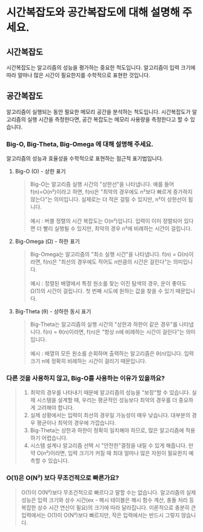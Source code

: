 # 시간복잡도와 공간복잡도에 대해 설명해 주세요.

## 시간복잡도

시간복잡도는 알고리즘의 성능을 평가하는 중요한 척도입니다. 알고리즘이 입력 크기에 따라 얼마나 많은 시간이 필요한지를 수학적으로 표현한 것입니다.

## 공간복잡도

알고리즘이 실행되는 동안 필요한 메모리 공간을 분석하는 척도입니다. 시간복잡도가 알고리즘의 실행 시간을 측정한다면, 공간 복잡도는 메모리 사용량을 측정한다고 할 수 있습니다.

### Big-O, Big-Theta, Big-Omega 에 대해 설명해 주세요.

알고리즘의 성능과 효율성을 수학적으로 표현하는 점근적 표기법입니다.

1. Big-O (O) - 상한 표기
   > Big-O는 알고리즘 실행 시간의 "상한선"을 나타냅니다. 예를 들어 f(n)=O(n²)이라고 하면, f(n)은 "최악의 경우에도 n²보다 빠르게 증가하지 않는다"는 의미입니다. 실제로는 더 적은 걸릴 수 있지만, n²이 상한선이 됩니다.<br><br>
   > 예시 : 버블 정렬의 시간 복잡도는 O(n²)입니다. 입력이 이미 정렬되어 있다면 더 빨리 실행될 수 있지만, 최악의 경우 n²에 비례하는 시간이 걸립니다.
2. Big-Omega (Ω) - 하한 표기
   > Big-Omega는 알고리즘의 "최소 실행 시간"을 나타냅니다. f(n) = Ω(n)이라면, f(n)은 "최선의 경우에도 적어도 n만큼의 시간은 걸린다"는 의미입니다.
   > <br><br>
   > 예시 : 정렬된 배열에서 특정 원소를 찾는 이진 탐색의 경우, 운이 좋아도 Ω(1)의 시간이 걸립니다. 첫 번째 시도에 원하는 값을 찾을 수 있기 때문입니다.
3. Big-Theta (θ) - 상하한 동시 표기
   > Big-Theta는 알고리즘의 실행 시간의 "상한과 하한이 같은 경우"를 나타냅니다. f(n) = θ(n)이라면, f(n)은 "항상 n에 비례하는 시간이 걸린다"는 의미입니다.
   > <br><br>
   > 예시 : 배열의 모든 원소를 순회하며 출력하는 알고리즘은 θ(n)입니다. 입력 크기 n에 정확히 비례하는 시간이 걸리기 때문입니다.

### 다른 것을 사용하지 않고, Big-O를 사용하는 이유가 있을까요?

> 1. 최악의 경우를 나타내기 때문에 알고리즘의 성능을 "보장"할 수 있습니다. 실제 시스템을 설계할 때, 우리는 평균적인 성능보다 최악의 경우를 더 중요하게 고려해야 합니다.
> 2. 실제 상황에서는 입력이 최선의 경우일 가능성이 매우 낮습니다. 대부분의 경우 평균이나 최악의 경우에 가깝습니다.
> 3. Big-Theta는 상한과 하한이 정확히 일치해야 하므로, 많은 알고리즘에 적용하기 어렵습니다.
> 4. 시스템 설계나 알고리즘 선택 시 "안전한"결정을 내릴 수 있게 해줍니다. 만약 O(n²)이라면, 입력 크기가 커질 때 최대 얼마나 많은 자원이 필요한지 예측할 수 있습니다.

### O(1)은 O(N²) 보다 무조건적으로 빠른가요?

> O(1)이 O(N²)보다 무조건적으로 빠르다고 말할 수는 없습니다. 알고리즘의 실제 성능은 입력 크기와 상수 시간(ex - 해시 테이블은 해시 함수 계산, 충돌 처리 등 복잡한 상수 시간 연산이 필요)의 크기에 따라 달라집니다. 이론적으로 충분히 큰 입력에서는 O(1)이 O(N²)보다 빠르지만, 작은 입력에서는 반드시 그렇지 않습니다.
